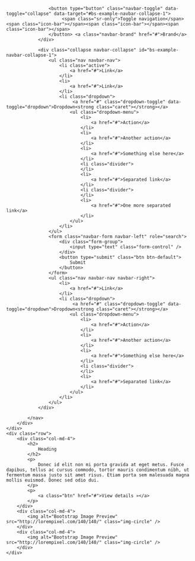 <div class="container-fluid">
	<div class="row">
		<div class="col-md-12">
			<nav class="navbar navbar-default" role="navigation">
				<div class="navbar-header">
					 
					<button type="button" class="navbar-toggle" data-toggle="collapse" data-target="#bs-example-navbar-collapse-1">
						 <span class="sr-only">Toggle navigation</span><span class="icon-bar"></span><span class="icon-bar"></span><span class="icon-bar"></span>
					</button> <a class="navbar-brand" href="#">Brand</a>
				</div>
				
				<div class="collapse navbar-collapse" id="bs-example-navbar-collapse-1">
					<ul class="nav navbar-nav">
						<li class="active">
							<a href="#">Link</a>
						</li>
						<li>
							<a href="#">Link</a>
						</li>
						<li class="dropdown">
							 <a href="#" class="dropdown-toggle" data-toggle="dropdown">Dropdown<strong class="caret"></strong></a>
							<ul class="dropdown-menu">
								<li>
									<a href="#">Action</a>
								</li>
								<li>
									<a href="#">Another action</a>
								</li>
								<li>
									<a href="#">Something else here</a>
								</li>
								<li class="divider">
								</li>
								<li>
									<a href="#">Separated link</a>
								</li>
								<li class="divider">
								</li>
								<li>
									<a href="#">One more separated link</a>
								</li>
							</ul>
						</li>
					</ul>
					<form class="navbar-form navbar-left" role="search">
						<div class="form-group">
							<input type="text" class="form-control" />
						</div> 
						<button type="submit" class="btn btn-default">
							Submit
						</button>
					</form>
					<ul class="nav navbar-nav navbar-right">
						<li>
							<a href="#">Link</a>
						</li>
						<li class="dropdown">
							 <a href="#" class="dropdown-toggle" data-toggle="dropdown">Dropdown<strong class="caret"></strong></a>
							<ul class="dropdown-menu">
								<li>
									<a href="#">Action</a>
								</li>
								<li>
									<a href="#">Another action</a>
								</li>
								<li>
									<a href="#">Something else here</a>
								</li>
								<li class="divider">
								</li>
								<li>
									<a href="#">Separated link</a>
								</li>
							</ul>
						</li>
					</ul>
				</div>
				
			</nav>
		</div>
	</div>
	<div class="row">
		<div class="col-md-4">
			<h2>
				Heading
			</h2>
			<p>
				Donec id elit non mi porta gravida at eget metus. Fusce dapibus, tellus ac cursus commodo, tortor mauris condimentum nibh, ut fermentum massa justo sit amet risus. Etiam porta sem malesuada magna mollis euismod. Donec sed odio dui.
			</p>
			<p>
				<a class="btn" href="#">View details »</a>
			</p>
		</div>
		<div class="col-md-4">
			<img alt="Bootstrap Image Preview" src="http://lorempixel.com/140/140/" class="img-circle" />
		</div>
		<div class="col-md-4">
			<img alt="Bootstrap Image Preview" src="http://lorempixel.com/140/140/" class="img-circle" />
		</div>
	</div>
</div>
